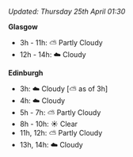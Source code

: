 *Updated: Thursday 25th April 01:30*

**Glasgow**

* 3h - 11h: :partly_sunny: Partly Cloudy
* 12h - 14h: :cloud: Cloudy

**Edinburgh**

* 3h: :cloud: Cloudy [:partly_sunny: as of 3h]
* 4h: :cloud: Cloudy
* 5h - 7h: :partly_sunny: Partly Cloudy
* 8h - 10h: :sunny: Clear
* 11h, 12h: :partly_sunny: Partly Cloudy
* 13h, 14h: :cloud: Cloudy
